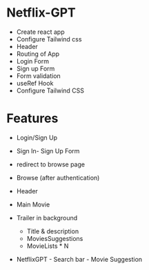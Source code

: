 
# Netflix-GPT

- Create react app
- Configure Tailwind css
- Header
- Routing of App
- Login Form
- Sign up Form
- Form validation
- useRef Hook
- Configure Tailwind CSS
 

# Features

- Login/Sign Up
- Sign In- Sign Up Form
- redirect to browse page

- Browse (after authentication)
 - Header
 - Main Movie
  - Trailer in background
    - Title & description
     - MoviesSuggestions
      - MovieLists * N

- NetflixGPT
       - Search bar
       - Movie Suggestion

